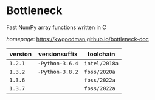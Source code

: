 # Bottleneck

Fast NumPy array functions written in C

*homepage*: <https://kwgoodman.github.io/bottleneck-doc>

version | versionsuffix | toolchain
--------|---------------|----------
``1.2.1`` | ``-Python-3.6.4`` | ``intel/2018a``
``1.3.2`` | ``-Python-3.8.2`` | ``foss/2020a``
``1.3.6`` |  | ``foss/2022a``
``1.3.7`` |  | ``foss/2022a``
